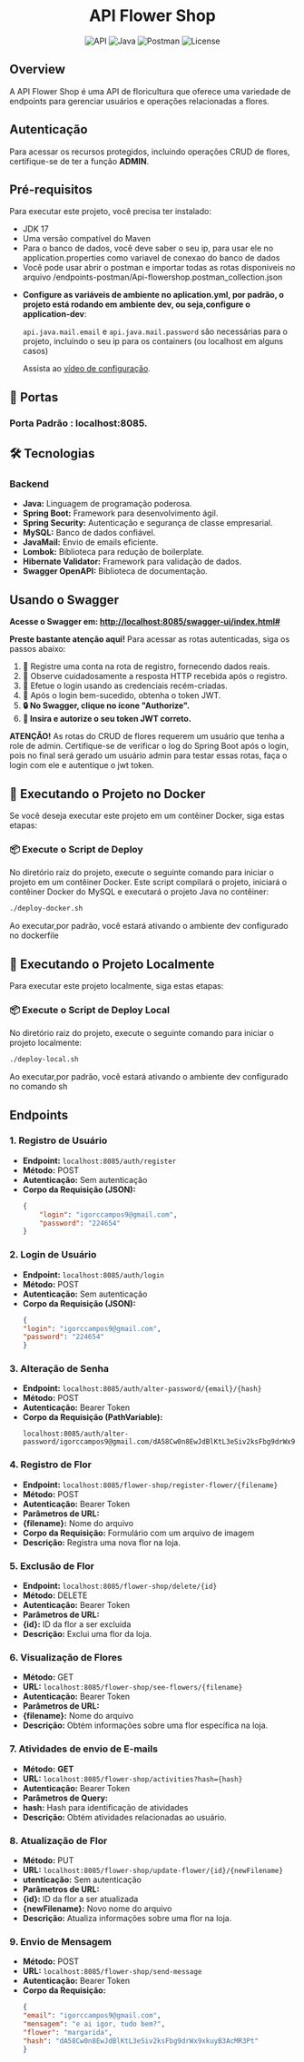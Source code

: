<div align="center">
<link rel="stylesheet" href="https://cdnjs.cloudflare.com/ajax/libs/font-awesome/6.0.0/css/all.min.css" integrity="sha512-T4/uDyXN8KOgoN4p3ZUZl3zrm+FjI5mZ0enAeWI+Re6qk05hAA1a1TpVOL6KBo+aq/47viKiaefWi0U3Ol9FwDQ==" crossorigin="anonymous" referrerpolicy="no-referrer" />


# API Flower Shop

![API](https://img.shields.io/badge/API-Flower%20Shop-green)
![Java](https://img.shields.io/badge/Java-17-orange)
![Postman](https://img.shields.io/badge/Postman-0290fcf9--6615--4929--9482--3d6375ae110e-blue)
![License](https://img.shields.io/badge/License-MIT-blue)
</div>

## Overview
A API Flower Shop é uma API de floricultura que oferece uma variedade de endpoints para gerenciar usuários e operações relacionadas a flores.

## Autenticação
Para acessar os recursos protegidos, incluindo operações CRUD de flores, certifique-se de ter a função **ADMIN**.

## Pré-requisitos

Para executar este projeto, você precisa ter instalado:

- JDK 17
- Uma versão compatível do Maven
- Para o banco de dados, você deve saber o seu ip, para usar ele no application.properties como variavel de conexao do banco de dados
- Você pode usar abrir o postman e importar todas as rotas disponiveis no arquivo /endpoints-postman/Api-flowershop.postman_collection.json
- <p><strong>Configure as variáveis de ambiente no aplication.yml, por padrão, o projeto está rodando em ambiente dev, ou seja,configure o application-dev</strong>:</p>
  <p><code>api.java.mail.email</code> e <code>api.java.mail.password</code> são necessárias para o projeto, incluindo o seu ip para os containers (ou localhost em alguns casos)</p>
  <p>Assista ao <a href="https://www.youtube.com/watch?v=bK5j-GDhq8M&feature=youtu.be">vídeo de configuração</a>.</p>

## 🚪 Portas

 ### Porta Padrão : localhost:8085.


## 🛠️ Tecnologias

### Backend

- **Java:** <i class="fab fa-java"></i> Linguagem de programação poderosa.
- **Spring Boot:** <i class="fa-solid fa-bolt"></i> Framework para desenvolvimento ágil.
- **Spring Security:** <i class="fas fa-shield-alt"></i> Autenticação e segurança de classe empresarial.
- **MySQL:** <i class="fas fa-database"></i> Banco de dados confiável.
- **JavaMail:** <i class="fas fa-envelope"></i> Envio de emails eficiente.
- **Lombok:** <i class="fas fa-magic"></i> Biblioteca para redução de boilerplate.
- **Hibernate Validator:** <i class="fas fa-check-circle"></i> Framework para validação de dados.
- **Swagger OpenAPI:** <i class="fas fa-book"></i> Biblioteca de documentação.


## Usando o Swagger

**Acesse o Swagger em: [http://localhost:8085/swagger-ui/index.html#](http://localhost:8085/swagger-ui/index.html#)**

**Preste bastante atenção aqui!** Para acessar as rotas autenticadas, siga os passos abaixo:

1. 📝 Registre uma conta na rota de registro, fornecendo dados reais.
2. 🔄 Observe cuidadosamente a resposta HTTP recebida após o registro.
3. 🔐 Efetue o login usando as credenciais recém-criadas.
4. 🎫 Após o login bem-sucedido, obtenha o token JWT.
5. **🔒 No Swagger, clique no ícone "Authorize".**
6. **🚀 Insira e autorize o seu token JWT correto.**

**ATENÇÃO!** As rotas do CRUD de flores requerem um usuário que tenha a role de admin. Certifique-se de verificar o log do Spring Boot após o login, pois no final será gerado um usuário admin para testar essas rotas, faça o login com ele e autentique o jwt token.

## 🐳 Executando o Projeto no Docker

Se você deseja executar este projeto em um contêiner Docker, siga estas etapas:

### 📦 Execute o Script de Deploy
No diretório raiz do projeto, execute o seguinte comando para iniciar o projeto em um contêiner Docker. Este script compilará o projeto, iniciará o contêiner Docker do MySQL e executará o projeto Java no contêiner:
```bash
./deploy-docker.sh
```

Ao executar,por padrão, você estará ativando o ambiente dev configurado no dockerfile

## 🚀 Executando o Projeto Localmente

Para executar este projeto localmente, siga estas etapas:

### 📦 Execute o Script de Deploy Local

No diretório raiz do projeto, execute o seguinte comando para iniciar o projeto localmente:

```bash
./deploy-local.sh
```

Ao executar,por padrão, você estará ativando o ambiente dev configurado no comando sh





## Endpoints

### 1. Registro de Usuário

- **Endpoint:** `localhost:8085/auth/register`
- **Método:** POST
- **Autenticação:** Sem autenticação
- **Corpo da Requisição (JSON):**
  ```json
  {
      "login": "igorccampos9@gmail.com",
      "password": "224654"
  }

### 2. Login de Usuário

- **Endpoint:** `localhost:8085/auth/login`
- **Método:** POST
- **Autenticação:** Sem autenticação
- **Corpo da Requisição (JSON):**
  ```json
  {
  "login": "igorccampos9@gmail.com",
  "password": "224654"
  }

### 3. Alteração de Senha

- **Endpoint:** `localhost:8085/auth/alter-password/{email}/{hash}`
- **Método:** POST
- **Autenticação:** Bearer Token
- **Corpo da Requisição (PathVariable):**
  ```text
  localhost:8085/auth/alter-password/igorccampos9@gmail.com/dA58Cw0n8EwJdBlKtL3eSiv2ksFbg9drWx9xkuyB3AcMR3Pt
  ```

### 4. Registro de Flor

- **Endpoint:** `localhost:8085/flower-shop/register-flower/{filename}`
- **Método:** POST
- **Autenticação:** Bearer Token
- **Parâmetros de URL:**
- **{filename}:** Nome do arquivo
- **Corpo da Requisição:** Formulário com um arquivo de imagem
- **Descrição:** Registra uma nova flor na loja.

### 5. Exclusão de Flor

- **Endpoint:** `localhost:8085/flower-shop/delete/{id}`
- **Método:** DELETE
- **Autenticação:** Bearer Token
- **Parâmetros de URL:**
- **{id}:** ID da flor a ser excluída
- **Descrição:** Exclui uma flor da loja.

### 6. Visualização de Flores
- **Método:** GET
- **URL:** `localhost:8085/flower-shop/see-flowers/{filename}`
- **Autenticação:** Bearer Token
- **Parâmetros de URL:**
- **{filename}:** Nome do arquivo
- **Descrição:** Obtém informações sobre uma flor específica na loja.

### 7. Atividades de envio de E-mails
- **Método:** **GET**
- **URL:** `localhost:8085/flower-shop/activities?hash={hash}`
- **Autenticação:** Bearer Token
- **Parâmetros de Query:**
- **hash:** Hash para identificação de atividades
- **Descrição:** Obtém atividades relacionadas ao usuário.

### 8. Atualização de Flor
- **Método:** PUT
- **URL:** `localhost:8085/flower-shop/update-flower/{id}/{newFilename}`
- **utenticação:** Sem autenticação
- **Parâmetros de URL:**
- **{id}:** ID da flor a ser atualizada
- **{newFilename}:** Novo nome do arquivo
- **Descrição:** Atualiza informações sobre uma flor na loja.

### 9. Envio de Mensagem
- **Método:** POST
- **URL:** `localhost:8085/flower-shop/send-message`
- **Autenticação:** Bearer Token
- **Corpo da Requisição:**
  ```json
  {
  "email": "igorccampos9@gmail.com",
  "mensagem": "e ai igor, tudo bem?",
  "flower": "margarida",
  "hash": "dA58Cw0n8EwJdBlKtL3eSiv2ksFbg9drWx9xkuyB3AcMR3Pt"
  }
